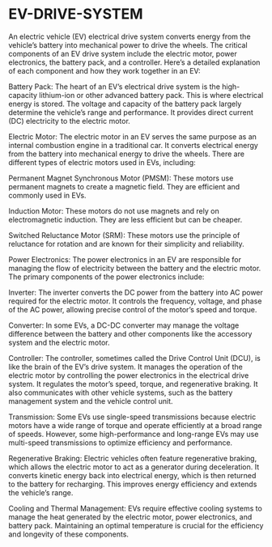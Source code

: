 # EV-DRIVE-SYSTEM

An electric vehicle (EV) electrical drive system converts energy from the vehicle’s battery into mechanical power to drive the wheels. The critical components of an EV drive system include the electric motor, power electronics, the battery pack, and a controller. Here’s a detailed explanation of each component and how they work together in an EV:

Battery Pack: The heart of an EV’s electrical drive system is the high-capacity lithium-ion or other advanced battery pack. This is where electrical energy is stored. The voltage and capacity of the battery pack largely determine the vehicle’s range and performance. It provides direct current (DC) electricity to the electric motor.

Electric Motor: The electric motor in an EV serves the same purpose as an internal combustion engine in a traditional car. It converts electrical energy from the battery into mechanical energy to drive the wheels. There are different types of electric motors used in EVs, including:

Permanent Magnet Synchronous Motor (PMSM): These motors use permanent magnets to create a magnetic field. They are efficient and commonly used in EVs.

Induction Motor: These motors do not use magnets and rely on electromagnetic induction. They are less efficient but can be cheaper.

Switched Reluctance Motor (SRM): These motors use the principle of reluctance for rotation and are known for their simplicity and reliability.

Power Electronics: The power electronics in an EV are responsible for managing the flow of electricity between the battery and the electric motor. 
The primary components of the power electronics include:

Inverter: The inverter converts the DC power from the battery into AC power required for the electric motor. It controls the frequency, voltage, and phase of the AC power, allowing precise control of the motor’s speed and torque.

Converter: In some EVs, a DC-DC converter may manage the voltage difference between the battery and other components like the accessory system and the electric motor.

Controller: The controller, sometimes called the Drive Control Unit (DCU), is like the brain of the EV’s drive system. It manages the operation of the electric motor by controlling the power electronics in the electrical drive system. It regulates the motor’s speed, torque, and regenerative braking. It also communicates with other vehicle systems, such as the battery management system and the vehicle control unit.

Transmission: Some EVs use single-speed transmissions because electric motors have a wide range of torque and operate efficiently at a broad range of speeds. However, some high-performance and long-range EVs may use multi-speed transmissions to optimize efficiency and performance.

Regenerative Braking: Electric vehicles often feature regenerative braking, which allows the electric motor to act as a generator during deceleration. It converts kinetic energy back into electrical energy, which is then returned to the battery for recharging. This improves energy efficiency and extends the vehicle’s range.

Cooling and Thermal Management: EVs require effective cooling systems to manage the heat generated by the electric motor, power electronics, and battery pack. Maintaining an optimal temperature is crucial for the efficiency and longevity of these components.
